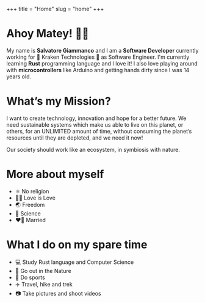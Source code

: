 +++
title = "Home"
slug = "home"
+++
# Ahoy Matey! 🏴‍☠️

My name is **Salvatore Giammanco** and I am a **Software Developer** currently working for 🐙 Kraken Technologies 🐙 as Software Engineer. 
I'm currently learning **Rust** programming language and I love it! I also love playing around with **microcontrollers** like Arduino and getting hands dirty since I was 14 years old.

# What’s my Mission?

I want to create technology, innovation and hope for a better future. We need sustainable systems which make us able to live on this planet, or others, for an UNLIMITED amount of time, without consuming the planet’s resources until they are depleted, and we need it now!

Our society should work like an ecosystem, in symbiosis with nature.

# More about myself
- ⚛️ No religion
- 🏳️‍🌈 Love is Love
- 🌏 Freedom
- 🔬 Science
- ❤️‍🔥 Married

# What I do on my spare time
- 💻 Study Rust language and Computer Science
- 🌲 Go out in the Nature
- 🚴 Do sports
- ✈️ Travel, hike and trek
- 📷 Take pictures and shoot videos
                            

